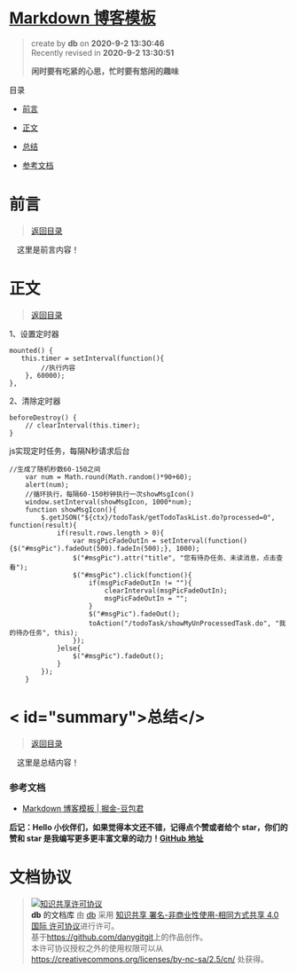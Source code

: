 # [Markdown 博客模板](https://github.com/danygitgit/document-library)

> create by **db** on **2020-9-2 13:30:46**  
> Recently revised in **2020-9-2 13:30:51**
>
> **闲时要有吃紧的心思，忙时要有悠闲的趣味**

<a id="catalog">目录</a>

- [前言](#preface)
- [正文](#main-body)

- [总结](#summary)

- [参考文档](#reference-documents)

# <a  id="preface">前言</a>

> [返回目录](#catalog)

&emsp;这里是前言内容！

# <a  id="main-body">正文</a>

> [返回目录](#catalog)

1、设置定时器

```JS
mounted() {
   this.timer = setInterval(function(){
		//执行内容
	}, 60000);
},
```

2、清除定时器
```JS
beforeDestroy() {
    // clearInterval(this.timer);
}
```

js实现定时任务，每隔N秒请求后台
```JS
//生成了随机秒数60-150之间
	var num = Math.round(Math.random()*90+60);
	alert(num);
	//循环执行，每隔60-150秒钟执行一次showMsgIcon() 
	window.setInterval(showMsgIcon, 1000*num); 
	function showMsgIcon(){ 
		$.getJSON("${ctx}/todoTask/getTodoTaskList.do?processed=0", function(result){
			if(result.rows.length > 0){
				var msgPicFadeOutIn = setInterval(function(){$("#msgPic").fadeOut(500).fadeIn(500);}, 1000);
				$("#msgPic").attr("title", "您有待办任务、未读消息，点击查看");
				$("#msgPic").click(function(){
					if(msgPicFadeOutIn != ""){
						clearInterval(msgPicFadeOutIn);
						msgPicFadeOutIn = "";
					}
					$("#msgPic").fadeOut();
					toAction("/todoTask/showMyUnProcessedTask.do", "我的待办任务", this);
				});
			}else{
				$("#msgPic").fadeOut();
			}
		}); 
	}
```

# <  id="summary">总结</>

> [返回目录](#catalog)

&emsp;这里是总结内容！

### <a  id="reference-documents">参考文档</a>

- [Markdown 博客模板 | 掘金-豆包君](https://juejin.im/user/5b1a3eb7f265da6e572b3ada)

**后记：Hello 小伙伴们，如果觉得本文还不错，记得点个赞或者给个 star，你们的赞和 star 是我编写更多更丰富文章的动力！[GitHub 地址](https://github.com/danygitgit/document-library)**

# 文档协议

> <a rel="license" href="http://creativecommons.org/licenses/by-nc-sa/4.0/"><img alt="知识共享许可协议" style="border-width:0" src="https://user-gold-cdn.xitu.io/2018/12/23/167d9537f3e29c99?w=88&h=31&f=png&s=1888" /></a><br /><a xmlns:dct="http://purl.org/dc/terms/" property="dct:title">**db** 的文档库</a> 由 <a xmlns:cc="http://creativecommons.org/ns#" href="db" property="cc:attributionName" rel="cc:attributionURL">db</a> 采用 <a rel="license" href="http://creativecommons.org/licenses/by-nc-sa/4.0/">知识共享 署名-非商业性使用-相同方式共享 4.0 国际 许可协议</a>进行许可。<br />基于<a xmlns:dct="http://purl.org/dc/terms/" href="https://github.com/danygitgit" rel="dct:source">https://github.com/danygitgit</a>上的作品创作。<br />本许可协议授权之外的使用权限可以从 <a xmlns:cc="http://creativecommons.org/ns#" href="https://creativecommons.org/licenses/by-nc-sa/2.5/cn/" rel="cc:morePermissions">https://creativecommons.org/licenses/by-nc-sa/2.5/cn/</a> 处获得。
